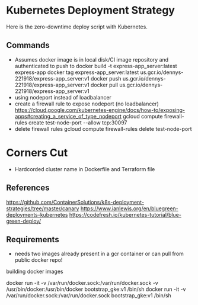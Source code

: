 # Kubernetes Deployment Strategy
Here is the zero-downtime deploy script with Kubernetes.

## Commands
- Assumes docker image is in local disk/CI image repository and authenticated to push to
    docker build -t express-app_server:latest express-app
    docker tag express-app_server:latest us.gcr.io/dennys-221918/express-app_server:v1
    docker push us.gcr.io/dennys-221918/express-app_server:v1
    docker pull us.gcr.io/dennys-221918/express-app_server:v1
- using nodeport instead of loadbalancer
- create a firewall rule to expose nodeport (no loadbalancer)
    https://cloud.google.com/kubernetes-engine/docs/how-to/exposing-apps#creating_a_service_of_type_nodeport
    gcloud compute firewall-rules create test-node-port --allow tcp:30097
- delete firewall rules
    gcloud compute firewall-rules delete test-node-port

# Corners Cut
- Hardcorded cluster name in Dockerfile and Terraform file


## References
https://github.com/ContainerSolutions/k8s-deployment-strategies/tree/master/canary
https://www.ianlewis.org/en/bluegreen-deployments-kubernetes
https://codefresh.io/kubernetes-tutorial/blue-green-deploy/


## Requirements
- needs two images already present in a gcr container or can pull from public docker repo!



building docker images

docker run -it -v /var/run/docker.sock:/var/run/docker.sock -v /usr/bin/docker:/usr/bin/docker bootstrap_gke:v1 /bin/sh
docker run -it -v /var/run/docker.sock:/var/run/docker.sock bootstrap_gke:v1 /bin/sh